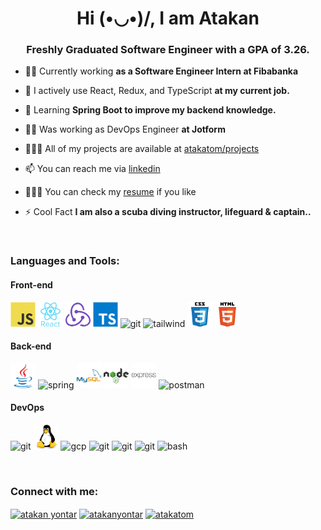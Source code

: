 <h1 align="center">Hi (•◡•)/, I am Atakan</h1>
<h3 align="center">Freshly Graduated Software Engineer with a GPA of 3.26.</h3>

- 👨‍💻 Currently working **as a Software Engineer Intern at Fibabanka**

- 🤝 I actively use React, Redux, and TypeScript **at my current job.**

- 🌱 Learning **Spring Boot to improve my backend knowledge.**

- 🕺🏼 Was working as DevOps Engineer **at Jotform**

- 💁🏻‍♂️ All of my projects are available at [atakatom/projects](https://github.com/Atakatom?tab=repositories)

- 📫 You can reach me via [linkedin](https://linkedin.com/in/atakan-yontar/)

- 🕵🏻‍♂️  You can check my [resume](https://drive.google.com/file/d/1h__3wunKG8T4dg8pNJyj5JFhT_wgcdr7/view) if you like

- ⚡ Cool Fact **I am also a scuba diving instructor, lifeguard & captain..**
<br>
<h3 align="left">Languages and Tools:</h3>
<h4>Front-end</h4>
<p align="left">
<img src="https://raw.githubusercontent.com/devicons/devicon/master/icons/javascript/javascript-original.svg" alt="javascript" width="40" height="40"/>
<img src="https://raw.githubusercontent.com/devicons/devicon/master/icons/react/react-original-wordmark.svg" alt="react" width="40" height="40"/>
<img src="https://raw.githubusercontent.com/devicons/devicon/master/icons/redux/redux-original.svg" alt="redux" width="40" height="40"/>
<img src="https://raw.githubusercontent.com/devicons/devicon/master/icons/typescript/typescript-original.svg" alt="typescript" width="40" height="40"/>
<img src="https://mui.com/static/logo.png" alt="git" width="40" height="40"/>
<img src="https://www.vectorlogo.zone/logos/tailwindcss/tailwindcss-icon.svg" alt="tailwind" width="40" height="40"/>
<img src="https://raw.githubusercontent.com/devicons/devicon/master/icons/css3/css3-original-wordmark.svg" alt="css3" width="40" height="40"/>
<img src="https://raw.githubusercontent.com/devicons/devicon/master/icons/html5/html5-original-wordmark.svg" alt="html5" width="40" height="40"/>
</p>
<h4>Back-end</h4>
<p align="left">
<img src="https://raw.githubusercontent.com/devicons/devicon/master/icons/java/java-original.svg" alt="java" width="40" height="40"/>
<img src="https://www.vectorlogo.zone/logos/springio/springio-icon.svg" alt="spring" width="40" height="40"/>
<img src="https://raw.githubusercontent.com/devicons/devicon/master/icons/mysql/mysql-original-wordmark.svg" alt="mysql" width="40" height="40"/>
<img src="https://raw.githubusercontent.com/devicons/devicon/master/icons/nodejs/nodejs-original-wordmark.svg" alt="nodejs" width="40" height="40"/>
<img src="https://raw.githubusercontent.com/devicons/devicon/master/icons/express/express-original-wordmark.svg" alt="express" width="40" height="40"/>
<img src="https://www.vectorlogo.zone/logos/getpostman/getpostman-icon.svg" alt="postman" width="40" height="40"/>
</p>
<h4>DevOps</h4>
<p align="left">
<img src="https://static-00.iconduck.com/assets.00/terraform-icon-1803x2048-hodrzd3t.png" alt="git" width="40" height="40"/>
<img src="https://raw.githubusercontent.com/devicons/devicon/master/icons/linux/linux-original.svg" alt="linux" width="40" height="40"/>
<img src="https://www.vectorlogo.zone/logos/google_cloud/google_cloud-icon.svg" alt="gcp" width="40" height="40"/>
<img src="https://www.vectorlogo.zone/logos/git-scm/git-scm-icon.svg" alt="git" width="40" height="40"/>
<img src="https://www.svgrepo.com/show/448271/azure-devops.svg" alt="git" width="40" height="40"/>
<img src="https://www.svgrepo.com/show/305708/ansible.svg" alt="git" width="40" height="40"/>
<img src="https://www.vectorlogo.zone/logos/gnu_bash/gnu_bash-icon.svg" alt="bash" width="40" height="40"/>
</p>
<br>
<h3 align="left">Connect with me:</h3>
<p align="left">
<a href="https://linkedin.com/in/atakan yontar" target="blank"><img align="center" src="https://raw.githubusercontent.com/rahuldkjain/github-profile-readme-generator/master/src/images/icons/Social/linked-in-alt.svg" alt="atakan yontar" height="30" width="40" /></a>
<a href="https://www.hackerrank.com/atakanyontar" target="blank"><img align="center" src="https://raw.githubusercontent.com/rahuldkjain/github-profile-readme-generator/master/src/images/icons/Social/hackerrank.svg" alt="atakanyontar" height="30" width="40" /></a>
<a href="https://instagram.com/atakatom" target="blank"><img align="center" src="https://raw.githubusercontent.com/rahuldkjain/github-profile-readme-generator/master/src/images/icons/Social/instagram.svg" alt="atakatom" height="30" width="40" /></a>
</p>
